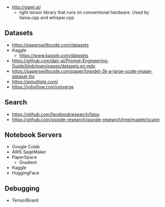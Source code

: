 - http://ggml.ai/ 
  - light tensor library that runs on conventional hardware. Used by llama.cpp and whisper.cpp

## Datasets
- https://paperswithcode.com/datasets
- Kaggle
  - https://www.kaggle.com/datasets
- https://github.com/dair-ai/Prompt-Engineering-Guide/blob/main/pages/datasets.en.mdx
- https://paperswithcode.com/paper/logodet-3k-a-large-scale-image-dataset-for
- https://aimultiple.com/
- https://roboflow.com/universe

## Search

- https://github.com/facebookresearch/faiss
- https://github.com/google-research/google-research/tree/master/scann

## Notebook Servers

- Google Colab
- AWS SageMaker
- PaperSpace
  - Gradient
- Kaggle
- HuggingFace

## Debugging

- TensorBoard
